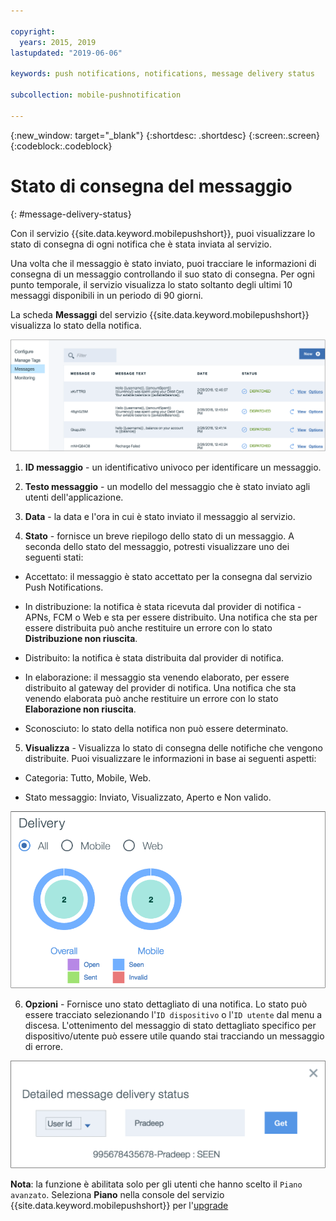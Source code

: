 ```yaml
---

copyright:
  years: 2015, 2019
lastupdated: "2019-06-06"

keywords: push notifications, notifications, message delivery status

subcollection: mobile-pushnotification

---
```


{:new_window: target="_blank"}
{:shortdesc: .shortdesc}
{:screen:.screen}
{:codeblock:.codeblock}

# Stato di consegna del messaggio
{: #message-delivery-status}

Con il servizio {{site.data.keyword.mobilepushshort}}, puoi visualizzare lo stato di consegna di ogni notifica che è stata inviata al servizio. 

Una volta che il messaggio è stato inviato, puoi tracciare le informazioni di consegna di un messaggio controllando il suo stato di consegna. Per ogni punto temporale, il servizio visualizza lo stato soltanto degli ultimi 10 messaggi disponibili in un periodo di 90 giorni.

La scheda **Messaggi** del servizio {{site.data.keyword.mobilepushshort}} visualizza lo stato della notifica.

![stato notifiche](images/notification_status_new.png "Pagina dei messaggi che mostra lo stato della notifica")

1. **ID messaggio** -  un identificativo univoco per identificare un messaggio.

2. **Testo messaggio** - un modello del messaggio che è stato inviato agli utenti dell'applicazione.

3. **Data** - la data e l'ora in cui è stato inviato il messaggio al servizio.

4. **Stato** - fornisce un breve riepilogo dello stato di un messaggio. A seconda dello stato del messaggio, potresti visualizzare uno dei seguenti stati:

 - Accettato: il messaggio è stato accettato per la consegna dal servizio Push Notifications.
   
 - In distribuzione: la notifica è stata ricevuta dal provider di notifica - APNs, FCM o Web e sta per essere distribuito. Una notifica che sta per essere distribuita può anche restituire un errore con lo stato **Distribuzione non riuscita**.
 
 - Distribuito: la notifica è stata distribuita dal provider di notifica.
 
 - In elaborazione: il messaggio sta venendo elaborato, per essere distribuito al gateway del provider di notifica. Una notifica che sta venendo elaborata può anche restituire un errore con lo stato **Elaborazione non riuscita**.
 
 - Sconosciuto: lo stato della notifica non può essere determinato.
 
5. **Visualizza** - Visualizza lo stato di consegna delle notifiche che vengono distribuite. Puoi visualizzare le informazioni in base ai seguenti aspetti:

 - Categoria: Tutto, Mobile, Web<!---and HTTP--->.
 
 - Stato messaggio: Inviato, Visualizzato, Aperto e Non valido. 

![stato notifiche](images/message_delivery_status_new.png "Grafico dello stato dei messaggi che mostra le suddivisioni di stato aperto, inviato, visualizzato e non valido")

6. **Opzioni** - Fornisce uno stato dettagliato di una notifica. Lo stato può essere tracciato selezionando l'`ID dispositivo` o l'`ID utente` dal menu a discesa. L'ottenimento del messaggio di stato dettagliato specifico per dispositivo/utente può essere utile quando stai tracciando un messaggio di errore.

![stato dettagliato](images/detailed_message_delivery.png "Opzioni dello stato della consegna del messaggio dettagliate con l'ID utente selezionato")

**Nota**: la funzione è abilitata solo per gli utenti che hanno scelto il `Piano avanzato`. Seleziona **Piano** nella console del servizio {{site.data.keyword.mobilepushshort}} per l'[upgrade](https://cloud.ibm.com/docs/account?topic=account-changing#changing)

